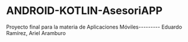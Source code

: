 # ANDROID-KOTLIN-AsesoriAPP
Proyecto final para la materia de Aplicaciones Móviles--------- Eduardo Ramírez, Ariel Aramburo
